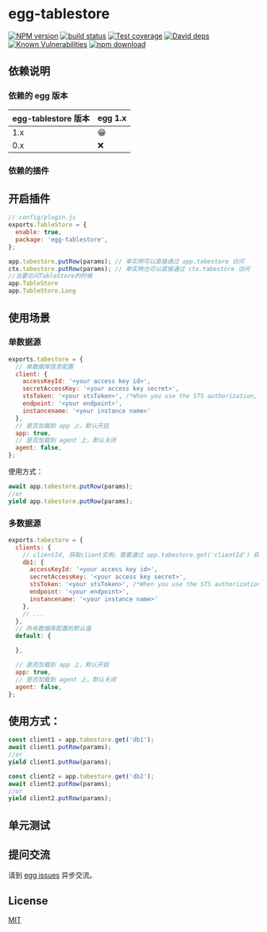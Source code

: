 # egg-tablestore

[![NPM version][npm-image]][npm-url]
[![build status][travis-image]][travis-url]
[![Test coverage][codecov-image]][codecov-url]
[![David deps][david-image]][david-url]
[![Known Vulnerabilities][snyk-image]][snyk-url]
[![npm download][download-image]][download-url]

[npm-image]: https://img.shields.io/npm/v/egg-tablestore.svg?style=flat-square
[npm-url]: https://npmjs.org/package/egg-tablestore
[travis-image]: https://img.shields.io/travis/eggjs/egg-tablestore.svg?style=flat-square
[travis-url]: https://travis-ci.org/eggjs/egg-tablestore
[codecov-image]: https://img.shields.io/codecov/c/github/eggjs/egg-tablestore.svg?style=flat-square
[codecov-url]: https://codecov.io/github/eggjs/egg-tablestore?branch=master
[david-image]: https://img.shields.io/david/eggjs/egg-tablestore.svg?style=flat-square
[david-url]: https://david-dm.org/eggjs/egg-tablestore
[snyk-image]: https://snyk.io/test/npm/egg-tablestore/badge.svg?style=flat-square
[snyk-url]: https://snyk.io/test/npm/egg-tablestore
[download-image]: https://img.shields.io/npm/dm/egg-tablestore.svg?style=flat-square
[download-url]: https://npmjs.org/package/egg-tablestore

<!--
Description here.
-->

## 依赖说明

### 依赖的 egg 版本

egg-tablestore 版本 | egg 1.x
--- | ---
1.x | 😁
0.x | ❌

### 依赖的插件
<!--

如果有依赖其它插件，请在这里特别说明。如

- security
- multipart

-->

## 开启插件

```js
// config/plugin.js
exports.TableStore = {
  enable: true,
  package: 'egg-tablestore',
};

app.tabestore.putRow(params); // 单实例可以直接通过 app.tabestore 访问
ctx.tabestore.putRow(params); // 单实例也可以直接通过 ctx.tabestore 访问
//当要访问TableStore的时候
app.TableStore
app.TableStore.Long
```

## 使用场景


### 单数据源

```js
exports.tabestore = {
  // 单数据库信息配置
  client: {
    accessKeyId: '<your access key id>',
    secretAccessKey: '<your access key secret>',
    stsToken: '<your stsToken>', /*When you use the STS authorization, you need to fill in. ref:https://help.aliyun.com/document_detail/27364.html*/
    endpoint: '<your endpoint>',
    instancename: '<your instance name>'
  },
  // 是否加载到 app 上，默认开启
  app: true,
  // 是否加载到 agent 上，默认关闭
  agent: false,
};
```

使用方式：

```js
await app.tabestore.putRow(params);
//or
yield app.tabestore.putRow(params);
```

### 多数据源

```js
exports.tabestore = {
  clients: {
    // clientId, 获取client实例，需要通过 app.tabestore.get('clientId') 获取
    db1: {
      accessKeyId: '<your access key id>',
      secretAccessKey: '<your access key secret>',
      stsToken: '<your stsToken>', /*When you use the STS authorization, you need to fill in. ref:https://help.aliyun.com/document_detail/27364.html*/
      endpoint: '<your endpoint>',
      instancename: '<your instance name>'
    },
    // ...
  },
  // 所有数据库配置的默认值
  default: {

  },

  // 是否加载到 app 上，默认开启
  app: true,
  // 是否加载到 agent 上，默认关闭
  agent: false,
};
```



## 使用方式：

```js
const client1 = app.tabestore.get('db1');
await client1.putRow(params);
//or
yield client1.putRow(params);

const client2 = app.tabestore.get('db2');
await client2.putRow(params);
//or
yield client2.putRow(params);
```

## 单元测试

<!-- 描述如何在单元测试中使用此插件，例如 schedule 如何触发。无则省略。-->

## 提问交流

请到 [egg issues](https://github.com/mumudev/egg-tablestore/issues) 异步交流。

## License

[MIT](LICENSE)
